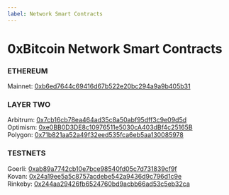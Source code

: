 ```yaml
---
label: Network Smart Contracts
---
```


# 0xBitcoin Network Smart Contracts 

### ETHEREUM

Mainnet: [0xb6ed7644c69416d67b522e20bc294a9a9b405b31](https://etherscan.io/address/0xb6ed7644c69416d67b522e20bc294a9a9b405b31)

### LAYER TWO
Arbitrum: [0x7cb16cb78ea464ad35c8a50abf95dff3c9e09d5d](https://arbiscan.io/address/0x7cb16cb78ea464ad35c8a50abf95dff3c9e09d5d)  
Optimism: [0xe0BB0D3DE8c10976511e5030cA403dBf4c25165B](https://optimistic.etherscan.io/token/0xe0BB0D3DE8c10976511e5030cA403dBf4c25165B)  
Polygon: [0x71b821aa52a49f32eed535fca6eb5aa130085978](https://polygonscan.com/address/0x71b821aa52a49f32eed535fca6eb5aa130085978)  

### TESTNETS 
Goerli:  [0xab89a7742cb10e7bce98540fd05c7d731839cf9f](https://goerli.etherscan.io/address/0xab89a7742cb10e7bce98540fd05c7d731839cf9f)  
Kovan: [0x24a19ee5a5c8757acdebe542a9436d9c796d1c9e](https://kovan.etherscan.io/address/0x24a19ee5a5c8757acdebe542a9436d9c796d1c9e)  
Rinkeby: [0x244aa29426fb6524760bd9acbb66ad53c5eb32ca](https://rinkeby.etherscan.io/address/0x244aa29426fb6524760bd9acbb66ad53c5eb32ca)

